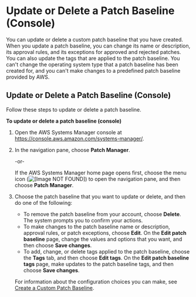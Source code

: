 # Update or Delete a Patch Baseline \(Console\)<a name="patch-baseline-update-or-delete"></a>

You can update or delete a custom patch baseline that you have created\. When you update a patch baseline, you can change its name or description, its approval rules, and its exceptions for approved and rejected patches\. You can also update the tags that are applied to the patch baseline\. You can't change the operating system type that a patch baseline has been created for, and you can't make changes to a predefined patch baseline provided by AWS\.

## Update or Delete a Patch Baseline \(Console\)<a name="sysman-maintenance-update-mw"></a>

Follow these steps to update or delete a patch baseline\.

**To update or delete a patch baseline \(console\)**

1. Open the AWS Systems Manager console at [https://console\.aws\.amazon\.com/systems\-manager/](https://console.aws.amazon.com/systems-manager/)\.

1. In the navigation pane, choose **Patch Manager**\.

   \-or\-

   If the AWS Systems Manager home page opens first, choose the menu icon \(![\[Image NOT FOUND\]](http://docs.aws.amazon.com/systems-manager/latest/userguide/images/menu-icon-small.png)\) to open the navigation pane, and then choose **Patch Manager**\.

1. Choose the patch baseline that you want to update or delete, and then do one of the following:
   + To remove the patch baseline from your account, choose **Delete**\. The system prompts you to confirm your actions\. 
   + To make changes to the patch baseline name or description, approval rules, or patch exceptions, choose **Edit**\. On the **Edit patch baseline** page, change the values and options that you want, and then choose **Save changes**\. 
   + To add, change, or delete tags applied to the patch baseline, choose the **Tags** tab, and then choose **Edit tags**\. On the **Edit patch baseline tags** page, make updates to the patch baseline tags, and then choose **Save changes**\. 

   For information about the configuration choices you can make, see [Create a Custom Patch Baseline](sysman-patch-baseline-console.md)\.